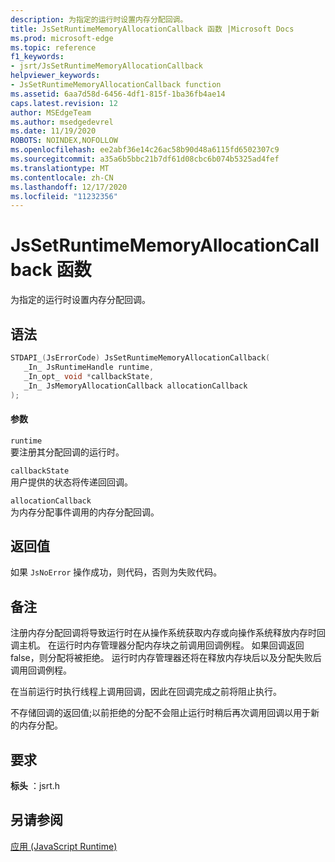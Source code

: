 ```yaml
---
description: 为指定的运行时设置内存分配回调。
title: JsSetRuntimeMemoryAllocationCallback 函数 |Microsoft Docs
ms.prod: microsoft-edge
ms.topic: reference
f1_keywords:
- jsrt/JsSetRuntimeMemoryAllocationCallback
helpviewer_keywords:
- JsSetRuntimeMemoryAllocationCallback function
ms.assetid: 6aa7d58d-6456-4df1-815f-1ba36fb4ae14
caps.latest.revision: 12
author: MSEdgeTeam
ms.author: msedgedevrel
ms.date: 11/19/2020
ROBOTS: NOINDEX,NOFOLLOW
ms.openlocfilehash: ee2abf36e14c26ac58b90d48a6115fd6502307c9
ms.sourcegitcommit: a35a6b5bbc21b7df61d08cbc6b074b5325ad4fef
ms.translationtype: MT
ms.contentlocale: zh-CN
ms.lasthandoff: 12/17/2020
ms.locfileid: "11232356"
---
```

# JsSetRuntimeMemoryAllocationCallback 函数

为指定的运行时设置内存分配回调。  
  
## 语法  
  
```cpp  
STDAPI_(JsErrorCode) JsSetRuntimeMemoryAllocationCallback(  
   _In_ JsRuntimeHandle runtime,  
   _In_opt_ void *callbackState,  
   _In_ JsMemoryAllocationCallback allocationCallback  
);  
```  
  
#### 参数  
 `runtime`  
 要注册其分配回调的运行时。  
  
 `callbackState`  
 用户提供的状态将传递回回调。  
  
 `allocationCallback`  
 为内存分配事件调用的内存分配回调。  
  
## 返回值  
 如果 `JsNoError` 操作成功，则代码，否则为失败代码。  
  
## 备注  
 注册内存分配回调将导致运行时在从操作系统获取内存或向操作系统释放内存时回调主机。 在运行时内存管理器分配内存块之前调用回调例程。 如果回调返回 false，则分配将被拒绝。 运行时内存管理器还将在释放内存块后以及分配失败后调用回调例程。  
  
 在当前运行时执行线程上调用回调，因此在回调完成之前将阻止执行。  
  
 不存储回调的返回值;以前拒绝的分配不会阻止运行时稍后再次调用回调以用于新的内存分配。  
  
## 要求  
 **标头** ：jsrt.h  
  
## 另请参阅  
 [应用 (JavaScript Runtime)](../chakra-hosting/reference-javascript-runtime.md)
